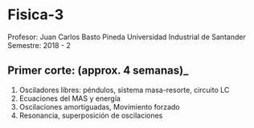 # Fisica-3

Profesor: Juan Carlos Basto Pineda
Universidad Industrial de Santander
Semestre: 2018 - 2

## Primer corte: (approx. 4 semanas)_

1. Osciladores libres: péndulos, sistema masa-resorte, circuito LC
2. Ecuaciones del MAS y energía
3. Oscilaciones amortiguadas, Movimiento forzado 
4. Resonancia, superposición de oscilaciones




